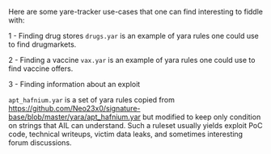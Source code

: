 Here are some yare-tracker use-cases that one can find interesting to fiddle with:

1 - Finding drug stores 
`drugs.yar` is an example of yara rules one could use to find drugmarkets.

2 - Finding a vaccine 
`vax.yar` is an example of yara rules one could use to find vaccine offers.

3 - Finding information about an exploit

`apt_hafnium.yar` is a set of yara rules copied from
https://github.com/Neo23x0/signature-base/blob/master/yara/apt_hafnium.yar but
modified to keep only condition on strings that AIL can understand. Such a
ruleset usually yields exploit PoC code, technical writeups, victim data leaks,
and sometimes interesting forum discussions.
